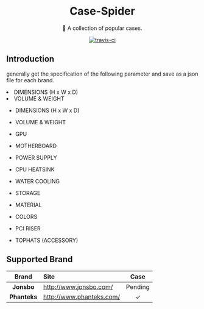 <h1 align="center">Case-Spider</h1>
<p align="center">🎉 A collection of popular cases.</p>
<p align="center">
  <a href="https://travis-ci.org/huyinjie/Case-Spider.svg?branch=master"><img src="https://travis-ci.org/huyinjie/Case-Spider.svg?branch=master" alt="travis-ci"></a>
</p>

## Introduction
generally get the specification of the  following parameter and save as a json file for each brand.

<li>DIMENSIONS (H x W x D)</li>

<li>VOLUME & WEIGHT</li>

- DIMENSIONS (H x W x D)

- VOLUME & WEIGHT
- GPU
- MOTHERBOARD
- POWER SUPPLY
- CPU HEATSINK
- WATER COOLING
- STORAGE
- MATERIAL
- COLORS
- PCI RISER
- TOPHATS (ACCESSORY)


## Supported Brand

|     Brand    | Site                         | Case |
|     :--:     | :--                          | :-----: |
|  **Jonsbo**  | <http://www.jonsbo.com/>     |Pending|
| **Phanteks** | <http://www.phanteks.com/>   |✓|

